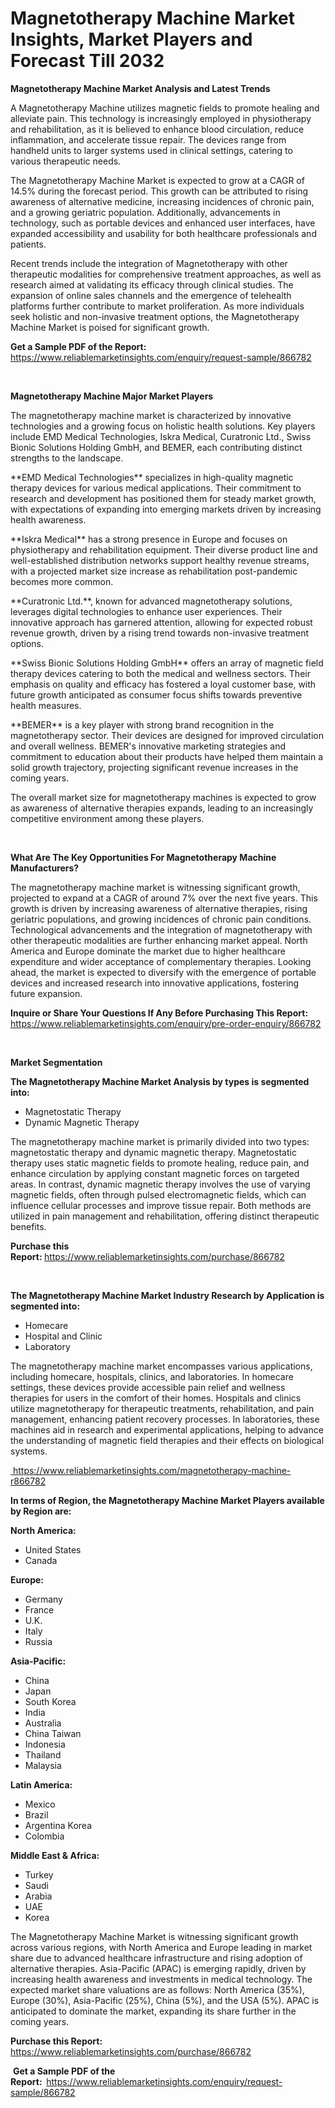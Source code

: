 <p><h1>Magnetotherapy Machine Market Insights, Market Players and Forecast Till 2032</h1></p><p><strong>Magnetotherapy Machine Market Analysis and Latest Trends</strong></p>
<p><p>A Magnetotherapy Machine utilizes magnetic fields to promote healing and alleviate pain. This technology is increasingly employed in physiotherapy and rehabilitation, as it is believed to enhance blood circulation, reduce inflammation, and accelerate tissue repair. The devices range from handheld units to larger systems used in clinical settings, catering to various therapeutic needs.</p><p>The Magnetotherapy Machine Market is expected to grow at a CAGR of 14.5% during the forecast period. This growth can be attributed to rising awareness of alternative medicine, increasing incidences of chronic pain, and a growing geriatric population. Additionally, advancements in technology, such as portable devices and enhanced user interfaces, have expanded accessibility and usability for both healthcare professionals and patients.</p><p>Recent trends include the integration of Magnetotherapy with other therapeutic modalities for comprehensive treatment approaches, as well as research aimed at validating its efficacy through clinical studies. The expansion of online sales channels and the emergence of telehealth platforms further contribute to market proliferation. As more individuals seek holistic and non-invasive treatment options, the Magnetotherapy Machine Market is poised for significant growth.</p></p>
<p><strong>Get a Sample PDF of the Report:&nbsp;</strong> <a href="https://www.reliablemarketinsights.com/enquiry/request-sample/866782?utm_campaign=2934&utm_medium=2&utm_source=Github&utm_content=ia&utm_term=13042025&utm_id=magnetotherapy-machine">https://www.reliablemarketinsights.com/enquiry/request-sample/866782</a></p>
<p>&nbsp;</p>
<p><strong>Magnetotherapy Machine Major Market Players</strong></p>
<p><p>The magnetotherapy machine market is characterized by innovative technologies and a growing focus on holistic health solutions. Key players include EMD Medical Technologies, Iskra Medical, Curatronic Ltd., Swiss Bionic Solutions Holding GmbH, and BEMER, each contributing distinct strengths to the landscape.</p><p>**EMD Medical Technologies** specializes in high-quality magnetic therapy devices for various medical applications. Their commitment to research and development has positioned them for steady market growth, with expectations of expanding into emerging markets driven by increasing health awareness.</p><p>**Iskra Medical** has a strong presence in Europe and focuses on physiotherapy and rehabilitation equipment. Their diverse product line and well-established distribution networks support healthy revenue streams, with a projected market size increase as rehabilitation post-pandemic becomes more common.</p><p>**Curatronic Ltd.**, known for advanced magnetotherapy solutions, leverages digital technologies to enhance user experiences. Their innovative approach has garnered attention, allowing for expected robust revenue growth, driven by a rising trend towards non-invasive treatment options.</p><p>**Swiss Bionic Solutions Holding GmbH** offers an array of magnetic field therapy devices catering to both the medical and wellness sectors. Their emphasis on quality and efficacy has fostered a loyal customer base, with future growth anticipated as consumer focus shifts towards preventive health measures.</p><p>**BEMER** is a key player with strong brand recognition in the magnetotherapy sector. Their devices are designed for improved circulation and overall wellness. BEMER's innovative marketing strategies and commitment to education about their products have helped them maintain a solid growth trajectory, projecting significant revenue increases in the coming years.</p><p>The overall market size for magnetotherapy machines is expected to grow as awareness of alternative therapies expands, leading to an increasingly competitive environment among these players.</p></p>
<p>&nbsp;</p>
<p><strong>What Are The Key Opportunities For Magnetotherapy Machine Manufacturers?</strong></p>
<p><p>The magnetotherapy machine market is witnessing significant growth, projected to expand at a CAGR of around 7% over the next five years. This growth is driven by increasing awareness of alternative therapies, rising geriatric populations, and growing incidences of chronic pain conditions. Technological advancements and the integration of magnetotherapy with other therapeutic modalities are further enhancing market appeal. North America and Europe dominate the market due to higher healthcare expenditure and wider acceptance of complementary therapies. Looking ahead, the market is expected to diversify with the emergence of portable devices and increased research into innovative applications, fostering future expansion.</p></p>
<p><strong>Inquire or Share Your Questions If Any Before Purchasing This Report:</strong> <a href="https://www.reliablemarketinsights.com/enquiry/pre-order-enquiry/866782?utm_campaign=2934&utm_medium=2&utm_source=Github&utm_content=ia&utm_term=13042025&utm_id=magnetotherapy-machine">https://www.reliablemarketinsights.com/enquiry/pre-order-enquiry/866782</a></p>
<p>&nbsp;</p>
<p><strong>Market Segmentation</strong></p>
<p><strong>The Magnetotherapy Machine Market Analysis by types is segmented into:</strong></p>
<p><ul><li>Magnetostatic Therapy</li><li>Dynamic Magnetic Therapy</li></ul></p>
<p><p>The magnetotherapy machine market is primarily divided into two types: magnetostatic therapy and dynamic magnetic therapy. Magnetostatic therapy uses static magnetic fields to promote healing, reduce pain, and enhance circulation by applying constant magnetic forces on targeted areas. In contrast, dynamic magnetic therapy involves the use of varying magnetic fields, often through pulsed electromagnetic fields, which can influence cellular processes and improve tissue repair. Both methods are utilized in pain management and rehabilitation, offering distinct therapeutic benefits.</p></p>
<p><strong>Purchase this Report:&nbsp;</strong><a href="https://www.reliablemarketinsights.com/purchase/866782?utm_campaign=2934&utm_medium=2&utm_source=Github&utm_content=ia&utm_term=13042025&utm_id=magnetotherapy-machine">https://www.reliablemarketinsights.com/purchase/866782</a></p>
<p>&nbsp;</p>
<p><strong>The Magnetotherapy Machine Market Industry Research by Application is segmented into:</strong></p>
<p><ul><li>Homecare</li><li>Hospital and Clinic</li><li>Laboratory</li></ul></p>
<p><p>The magnetotherapy machine market encompasses various applications, including homecare, hospitals, clinics, and laboratories. In homecare settings, these devices provide accessible pain relief and wellness therapies for users in the comfort of their homes. Hospitals and clinics utilize magnetotherapy for therapeutic treatments, rehabilitation, and pain management, enhancing patient recovery processes. In laboratories, these machines aid in research and experimental applications, helping to advance the understanding of magnetic field therapies and their effects on biological systems.</p></p>
<p><a href="https://www.reliablemarketinsights.com/magnetotherapy-machine-r866782?utm_campaign=2934&utm_medium=2&utm_source=Github&utm_content=ia&utm_term=13042025&utm_id=magnetotherapy-machine">&nbsp;https://www.reliablemarketinsights.com/magnetotherapy-machine-r866782</a></p>
<p><strong>In terms of Region, the Magnetotherapy Machine Market Players available by Region are:</strong></p>
<p>
    <p> <strong> North America: </strong>
        <ul>
            <li>United States</li>
            <li>Canada</li>
        </ul>
        </p> 
    <p> <strong> Europe: </strong>
        <ul>
            <li>Germany</li>
            <li>France</li>
            <li>U.K.</li>
            <li>Italy</li>
            <li>Russia</li>
        </ul>
        </p> 
    <p> <strong> Asia-Pacific: </strong>
        <ul>
            <li>China</li>
            <li>Japan</li>
            <li>South Korea</li>
            <li>India</li>
            <li>Australia</li>
            <li>China Taiwan</li>
            <li>Indonesia</li>
            <li>Thailand</li>
            <li>Malaysia</li>
        </ul>
        </p> 
    <p> <strong> Latin America: </strong>
        <ul>
            <li>Mexico</li>
            <li>Brazil</li>
            <li>Argentina Korea</li>
            <li>Colombia</li>
        </ul>
        </p> 
    <p> <strong> Middle East & Africa: </strong>
        <ul>
            <li>Turkey</li>
            <li>Saudi</li>
            <li>Arabia</li>
            <li>UAE</li>
            <li>Korea</li>
        </ul>
    </p>
    </p>
<p><p>The Magnetotherapy Machine Market is witnessing significant growth across various regions, with North America and Europe leading in market share due to advanced healthcare infrastructure and rising adoption of alternative therapies. Asia-Pacific (APAC) is emerging rapidly, driven by increasing health awareness and investments in medical technology. The expected market share valuations are as follows: North America (35%), Europe (30%), Asia-Pacific (25%), China (5%), and the USA (5%). APAC is anticipated to dominate the market, expanding its share further in the coming years.</p></p>
<p><strong>Purchase this Report: </strong><a href="https://www.reliablemarketinsights.com/purchase/866782?utm_campaign=2934&utm_medium=2&utm_source=Github&utm_content=ia&utm_term=13042025&utm_id=magnetotherapy-machine">https://www.reliablemarketinsights.com/purchase/866782</a></p>
<p>&nbsp;<strong>Get a Sample PDF of the Report:&nbsp;&nbsp;</strong><a href="https://www.reliablemarketinsights.com/enquiry/request-sample/866782?utm_campaign=2934&utm_medium=2&utm_source=Github&utm_content=ia&utm_term=13042025&utm_id=magnetotherapy-machine">https://www.reliablemarketinsights.com/enquiry/request-sample/866782</a></p>
<p><strong></strong></p>
<p><p></p><p></p><p></p></p>